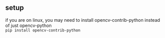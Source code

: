 ## setup

if you are on linux, you may need to install opencv-contrib-python instead of just opencv-python   
`pip install opencv-contrib-python`
